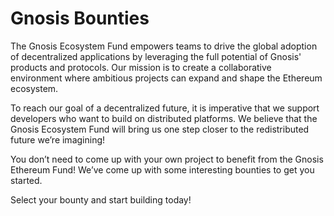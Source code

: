 # Gnosis Bounties



The Gnosis Ecosystem Fund empowers teams to drive the global adoption of decentralized applications by leveraging the full potential of Gnosis' products and protocols. Our mission is to create a collaborative environment where ambitious projects can expand and shape the Ethereum ecosystem. 

To reach our goal of a decentralized future, it is imperative that we support developers who want to build on distributed platforms. We believe that the Gnosis Ecosystem Fund will bring us one step closer to the redistributed future we’re imagining!  

You don’t need to come up with your own project to benefit from the Gnosis Ethereum Fund! 
We’ve come up with some interesting bounties to get you started.

Select your bounty and start building today!
